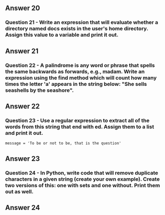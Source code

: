## Answer 20

### Question 21 - Write an expression that will evaluate whether a directory named docs exists in the user's home directory. Assign this value to a variable and print it out.
## Answer 21

### Question 22 - A palindrome is any word or phrase that spells the same backwards as forwards, e.g., madam. Write an expression using the find method which will count how many times the letter 'a' appears in the string below: "She sells seashells by the seashore".
## Answer 22

### Question 23 - Use a regular expression to extract all of the words from this string that end with ed. Assign them to a list and print it out.
```
message = 'To be or not to be, that is the question'
```
## Answer 23

### Question 24 - In Python, write code that will remove duplicate characters in a given string (create your own example). Create two versions of this: one with sets and one without. Print them out as well.
## Answer 24


